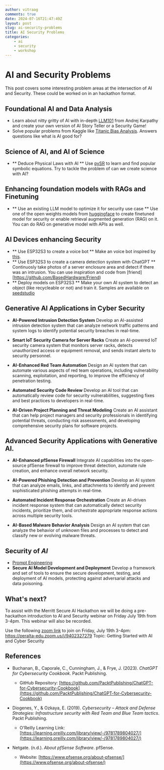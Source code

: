 ```yaml
---
author: vitraag
comments: true
date: 2024-07-16T21:47:49Z
layout: post
slug: ai-security-problems
title: AI Security Problems
categories:
    - ai
    - security
    - workshop
---
```

# AI and Security Problems
This post covers some interesting problem areas at the intersection of AI and Security. These could be worked on in an hackathon format.

## Foundational AI and Data Analysis
- Learn about nitty gritty of AI with in-depth [LLM101](https://github.com/karpathy/LLM101n) from Andrej Karpathy and create your own version of AI Story Teller or a Security Game!
- Solve popular problems from Kaggle like [Titanic Bias Analysis](https://www.kaggle.com/competitions/titanic). Answers questions like what is AI good for?

## Science of AI, and AI of Science
- ** Deduce Physical Laws with AI **
  Use [pySR](https://github.com/MilesCranmer/PySR) to learn and find popular symbolic equations. Try to tackle the problem of can we create science with AI?

## Enhancing foundation models with RAGs and Finetuning
- ** Use an existing LLM model to optimize it for security use case **
  Use one of the open weights models from [huggingface](https://huggingface.co/) to create finetuned model for security or enable retrieval augmented generation (RAG) on it. You can do RAG on generative model with APIs as well.

## AI Devices enhancing Security
- ** Use ESP32S3 to create a voice bot **
  Make an voice bot inspired by [this](https://wiki.seeedstudio.com/xiao_esp32s3_speech2chatgpt/).
- ** Use ESP32S3 to create a camera detection system with ChatGPT **
  Continuosly take photos of a server enclosure area and detect if there was an intrusion. You can use inspiration and code from [friend][https://github.com/BasedHardware/Friend)
- ** Deploy models on ESP32S3 **
  Make your own AI system to detect an object (like recycleable or not) and train it. Samples are available on [seedstudio](https://wiki.seeedstudio.com/xiao_esp32s3_sscma/)

## Generative AI Applications in Cyber Security
- **AI-Powered Intrusion Detection System**
  Develop an AI-assisted intrusion detection system that can analyze network traffic patterns and system logs to identify potential security breaches in real-time.

- **Smart IoT Security Camera for Server Racks**
  Create an AI-powered IoT security camera system that monitors server racks, detects unauthorized access or equipment removal, and sends instant alerts to security personnel.

- **AI-Enhanced Red Team Automation**
  Design an AI system that can automate various aspects of red team operations, including vulnerability scanning, exploitation, and reporting, to improve the efficiency of penetration testing.

- **Automated Security Code Review**
  Develop an AI tool that can automatically review code for security vulnerabilities, suggesting fixes and best practices to developers in real-time.

- **AI-Driven Project Planning and Threat Modeling**
  Create an AI assistant that can help project managers and security professionals in identifying potential threats, conducting risk assessments, and developing comprehensive security plans for software projects.

## Advanced Security Applications with Generative AI.
- **AI-Enhanced pfSense Firewall**
  Integrate AI capabilities into the open-source pfSense firewall to improve threat detection, automate rule creation, and enhance overall network security.

- **AI-Powered Phishing Detection and Prevention**
  Develop an AI system that can analyze emails, links, and attachments to identify and prevent sophisticated phishing attempts in real-time.

- **Automated Incident Response Orchestration**
  Create an AI-driven incident response system that can automatically detect security incidents, prioritize them, and orchestrate appropriate response actions across multiple security tools.

- **AI-Based Malware Behavior Analysis**
  Design an AI system that can analyze the behavior of unknown files and processes to detect and classify new or evolving malware threats.

## Security of *AI*
- [Prompt Engineering]()
- **Secure AI Model Development and Deployment**
  Develop a framework and set of tools to ensure the secure development, testing, and deployment of AI models, protecting against adversarial attacks and data poisoning.

## What's next?
To assist with the Merritt Secure AI Hackathon we will be doing a pre-hackathon introduction to AI and Security webinar on Friday July 19th from 3-4pm. This webinar will also be recorded.

Use the following [zoom link](https://peralta-edu.zoom.us/j/9402327279) to join on Friday, July 19th 3-4pm:
https://peralta-edu.zoom.us/j/9402327279
Topic: Getting Started with AI and Cyber Security


## References

- Buchanan, B., Caporale, C., Cunningham, J., & Frye, J. (2023). *ChatGPT for Cybersecurity Cookbook*. Packt Publishing.
  - GitHub Repository: [https://github.com/PacktPublishing/ChatGPT-for-Cybersecurity-Cookbook](https://github.com/PacktPublishing/ChatGPT-for-Cybersecurity-Cookbook)

- Diogenes, Y., & Ozkaya, E. (2019). *Cybersecurity – Attack and Defense Strategies: Infrastructure security with Red Team and Blue Team tactics*. Packt Publishing.
  - O'Reilly Learning Link: [https://learning.oreilly.com/library/view/-/9781789804027/](https://learning.oreilly.com/library/view/-/9781789804027/)

- Netgate. (n.d.). *About pfSense Software*. pfSense.
  - Website: [https://www.pfsense.org/about-pfsense/](https://www.pfsense.org/about-pfsense/)
